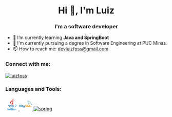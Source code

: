 <h1 align="center">Hi 👋, I'm Luiz</h1>
<h3 align="center">I'm a software developer</h3>

- 🌱 I’m currently learning **Java and SpringBoot**
- 🔭 I'm currently pursuing a degree in Software Engineering at PUC Minas.
- 📫 How to reach me: devluizfpss@gmail.com

<h3 align="left">Connect with me:</h3>
<p align="left">
<a href="https://linkedin.com/in/luizfpss" target="blank"><img align="center" src="https://raw.githubusercontent.com/rahuldkjain/github-profile-readme-generator/master/src/images/icons/Social/linked-in-alt.svg" alt="luizfpss" height="30" width="40" /></a>
</p>

<h3 align="left">Languages and Tools:</h3>
<p align="left"> <a href="https://www.java.com" target="_blank" rel="noreferrer"> <img src="https://raw.githubusercontent.com/devicons/devicon/master/icons/java/java-original.svg" alt="java" width="40" height="40"/> </a> <a href="https://www.mysql.com/" target="_blank" rel="noreferrer"> <img src="https://raw.githubusercontent.com/devicons/devicon/master/icons/mysql/mysql-original-wordmark.svg" alt="mysql" width="40" height="40"/> </a> <a href="https://spring.io/" target="_blank" rel="noreferrer"> <img src="https://www.vectorlogo.zone/logos/springio/springio-icon.svg" alt="spring" width="40" height="40"/> </a> </p>
